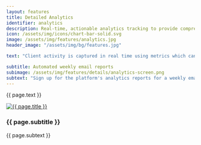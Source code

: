 ```yaml
---
layout: features
title: Detailed Analytics
identifier: analytics
description: Real-time, actionable analytics tracking to provide comprehensive insights into retentions of any marketing activity.
icon: /assets/img/icons/chart-bar-solid.svg
image: /assets/img/features/analytics.jpg
header_image: "/assets/img/bg/features.jpg"

text: "Client activity is captured in real time using metrics which can be reviewed for any time range directly in the platform. Review our one-stop dashboards for a glance at overall activity and the most viewed titles and videos, or dive into deep links to any object's dedicated analytics page in order to review activity more specifically - e.g. which titles a specific user viewed or who watched the most minutes of a specific screener. Excel exports provide deeper insights, down to individual view traces, for further offline analysis and processing."

subtitle: Automated weekly email reports
subimage: /assets/img/features/details/analytics-screen.png
subtext: "Sign up for the platform's analytics reports for a weekly email summarizing key activity, including week-on-week trends. For a more specific view of activity made by clients who are allocated to a specific sales agent, a separate email report is available, as well as an optional spreadsheet attachment of video views segmenting clients by responsible sales agent."
---
```


<div class="row">
    <div class="col-md-12">
        <div class="service-details mb-40">
            <p>{{ page.text }}</p>
        </div>
    </div>
</div>
<div class="row">
    <div class="col-xl-6 col-lg-12">
        <div class="s-details-img mb-30">
          <a href="{{ page.subimage }}" class="view">
            <img src="{{ page.subimage }}" class="border" alt="{{ page.title }}">  
          </a>
        </div>
    </div>
    <div class="col-xl-6 col-lg-12">
        <div class="service-details mb-40">
            <h3>{{ page.subtitle }}</h3>
            <p>{{ page.subtext }}</p>
        </div>
    </div>
</div>
